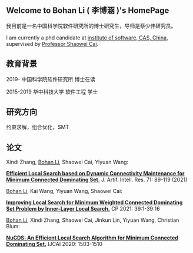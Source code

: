 ## Welcome to Bohan Li ( 李博涵 )'s  HomePage 

我目前是一名中国科学院软件研究所的博士研究生，导师是蔡少伟研究员。

I am currently a phd candidate at [institute of software, CAS, China](http://www.is.cas.cn/), supervised by [Professor Shaowei Cai](http://lcs.ios.ac.cn/~caisw/).

## 教育背景

2019-   	中国科学院软件研究所   博士在读

2015-2019 华中科技大学 软件工程 学士

## 研究方向

约束求解，组合优化，SMT

## 论文

Xindi Zhang, <u>Bohan Li</u>, Shaowei Cai, Yiyuan Wang:

**[Efficient Local Search based on Dynamic Connectivity Maintenance for Minimum Connected Dominating Set.](https://doi.org/10.1613/jair.1.12618)**  J. Artif. Intell. Res. 71: 89-119 (2021)



<u>Bohan Li</u>, Kai Wang, Yiyuan Wang, Shaowei Cai:

**[Improving Local Search for Minimum Weighted Connected Dominating Set Problem by Inner-Layer Local Search.](https://doi.org/10.4230/LIPIcs.CP.2021.39)** CP 2021: 39:1-39:16



<u>Bohan Li</u>, Xindi Zhang, Shaowei Cai, Jinkun Lin, Yiyuan Wang, Christian Blum:

**[NuCDS: An Efficient Local Search Algorithm for Minimum Connected Dominating Set.](https://doi.org/10.24963/ijcai.2020/209)** IJCAI 2020: 1503-1510
